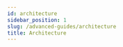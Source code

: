 ```yaml
---
id: architecture
sidebar_position: 1
slug: /advanced-guides/architecture
title: Architecture
---
```

